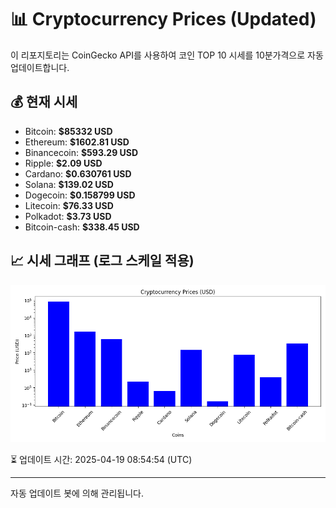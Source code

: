 
# 📊 Cryptocurrency Prices (Updated)

이 리포지토리는 CoinGecko API를 사용하여 코인 TOP 10 시세를 10분가격으로 자동 업데이트합니다.

## 💰 현재 시세
- Bitcoin: **$85332 USD**
- Ethereum: **$1602.81 USD**
- Binancecoin: **$593.29 USD**
- Ripple: **$2.09 USD**
- Cardano: **$0.630761 USD**
- Solana: **$139.02 USD**
- Dogecoin: **$0.158799 USD**
- Litecoin: **$76.33 USD**
- Polkadot: **$3.73 USD**
- Bitcoin-cash: **$338.45 USD**

## 📈 시세 그래프 (로그 스케일 적용)
![Crypto Prices](crypto_prices.png)

⏳ 업데이트 시간: 2025-04-19 08:54:54 (UTC)

---
자동 업데이트 봇에 의해 관리됩니다.
